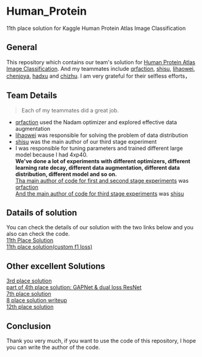 # Human_Protein
11th place solution for Kaggle Human Protein Atlas Image Classification

## General
This repository which contains our team's solution for [Human Protein Atlas Image Classification](https://www.kaggle.com/c/human-protein-atlas-image-classification). And my teammates include [qrfaction](https://www.kaggle.com/action), [shisu](https://www.kaggle.com/shisususu), [lihaowei](https://www.kaggle.com/lihaoweicvch), [chenjoya](https://www.kaggle.com/chenjoya), [hadxu](https://www.kaggle.com/hadxu123) and [chizhu](https://www.kaggle.com/chizhu2018). I am very grateful for their selfless efforts，

## Team Details
> Each of my teammates did a great job.

- [qrfaction](https://github.com/qrfaction) used the Nadam optimizer and explored effective data augmentation
- [lihaowei](https://www.kaggle.com/lihaoweicvch) was responsible for solving the problem of data distribution
- [shisu](https://www.kaggle.com/shisususu) was the main author of our third stage experiment
- I was responsible for tuning parameters and trained different large model because I had 4xp40. <br>
**We've done a lot of experiments with different optimizers, different learning rate decay, different data augmentation, different data distribution, different model and so on.** <br>
[Tha main author of code for first and second stage experiments](https://github.com/Gary-Deeplearning/Human_Protein/tree/master/stage1%262) was [qrfaction](https://github.com/qrfaction)<br>
[And the main author of code for third stage experiments](https://github.com/Gary-Deeplearning/Human_Protein/tree/master/shisu_code) was [shisu](https://www.kaggle.com/shisususu) 

## Datails of solution
You can check the details of our solution with the two links below and you also can check the code.<br>
[11th Place Solution](https://www.kaggle.com/c/human-protein-atlas-image-classification/discussion/77282)<br>
[11th place solution(custom f1 loss)
](https://www.kaggle.com/c/human-protein-atlas-image-classification/discussion/77289)<br>

## Other excellent Solutions
[3rd place solution](https://www.kaggle.com/c/human-protein-atlas-image-classification/discussion/77320)<br>
[part of 4th place solution: GAPNet & dual loss ResNet
](https://www.kaggle.com/c/human-protein-atlas-image-classification/discussion/77300)<br>
[7th place solution
](https://www.kaggle.com/c/human-protein-atlas-image-classification/discussion/77269)<br>
[8 place solution writeup
](https://www.kaggle.com/c/human-protein-atlas-image-classification/discussion/77251)<br>
[12th place solution
](https://www.kaggle.com/c/human-protein-atlas-image-classification/discussion/77325)<br>

## Conclusion
Thank you very much, if you want to use the code of this repository, I hope you can write the author of the code.


